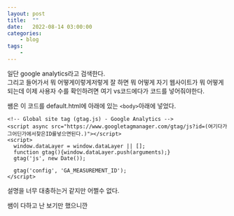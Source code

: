 ```yaml
---
layout: post
title:	""
date:	2022-08-14 03:00:00
categories:
    - blog
tags:
    - 
---
```


일단 google analytics라고 검색한다.  
그리고 들어가서 뭐 어떻게이렇게저렇게 잘 하면 뭐 어떻게 자기 웹사이트가 뭐 어떻게 되는데 이제 사용자 수를 확인하려면 여기 vs코드에다가 코드를 넣어줘야한다.  

쌤은 이 코드를 default.html에 아래에 있는 `<body>`아래에 넣었다.

```
<!-- Global site tag (gtag.js) - Google Analytics -->
<script async src="https://www.googletagmanager.com/gtag/js?id=(여기다가그어딘가에서찾은ID를넣으면된다.)"></script>
<script>
  window.dataLayer = window.dataLayer || [];
  function gtag(){window.dataLayer.push(arguments);}
  gtag('js', new Date());

  gtag('config', 'GA_MEASUREMENT_ID');
</script>
```

설명을 너무 대충하는거 같지만 어쩔수 없다.  

쌤이 다하고 난 보기만 했으니깐